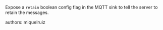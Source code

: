 Expose a `retain` boolean config flag in the MQTT sink to tell the server to retain the messages.

authors: miquelruiz
